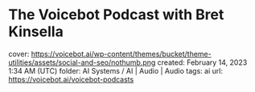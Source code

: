 # The Voicebot Podcast with Bret Kinsella

cover: https://voicebot.ai/wp-content/themes/bucket/theme-utilities/assets/social-and-seo/nothumb.png
created: February 14, 2023 1:34 AM (UTC)
folder: AI Systems / AI | Audio | Audio
tags: ai
url: https://voicebot.ai/voicebot-podcasts